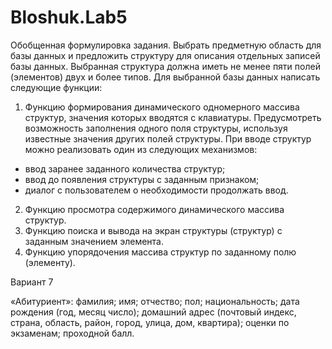 # Bloshuk.Lab5

Обобщенная формулировка задания. Выбрать предметную область для базы данных и предложить структуру для описания отдельных записей базы данных. Выбранная структура должна иметь не менее пяти полей (элементов) двух и более типов. Для выбранной базы данных написать следующие функции:
 1. Функцию формирования динамического одномерного массива структур, значения которых вводятся с клавиатуры. Предусмотреть возможность заполнения одного поля структуры, используя известные значения других полей структуры. При вводе структур можно реализовать один из следующих механизмов:
  *	ввод заранее заданного количества структур;
  *	ввод до появления структуры с заданным признаком;
  *	диалог с пользователем о необходимости продолжать ввод.
 2. Функцию просмотра содержимого динамического массива структур.
 3. Функцию поиска и вывода на экран структуры (структур) с заданным значением элемента.
 4. Функцию упорядочения массива структур по заданному полю (элементу).

Вариант 7

«Абитуриент»:
фамилия; имя; отчество; пол; национальность; дата рождения (год, месяц число); домашний адрес (почтовый индекс, страна, область, район, город, улица, дом, квартира); оценки по экзаменам; проходной балл.
